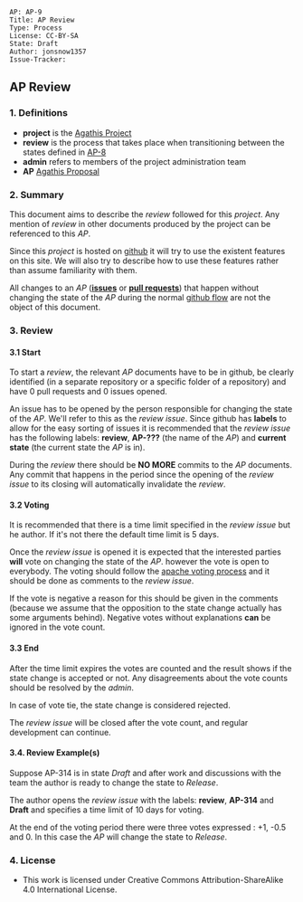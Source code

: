     AP: AP-9
    Title: AP Review
    Type: Process
    License: CC-BY-SA
    State: Draft
    Author: jonsnow1357
    Issue-Tracker:

## AP Review

### 1. Definitions

- **project** is the [Agathis Project](https://github.com/agathis-project)
- **review** is the process that takes place when transitioning between the states defined in [AP-8](https://github.com/agathis-project/agathis-project/blob/master/AP-8/AP-8.md)
- **admin** refers to members of the project administration team
- **AP** [Agathis Proposal](https://github.com/agathis-project/agathis-project/blob/master/AP-8/AP-8.md#1-abstract)

### 2. Summary

This document aims to describe the *review* followed for this *project*. Any mention of *review* in other documents produced by the project can be referenced to this *AP*.

Since this *project* is hosted on [github](https://github.com/agathis-project) it will try to use the existent features on this site. We will also try to describe how to use these features rather than assume familiarity with them.

All changes to an *AP* ([**issues**](https://guides.github.com/features/issues/) or [**pull requests**](https://guides.github.com/activities/forking/)) that happen without changing the state of the *AP* during the normal [github flow](https://guides.github.com/introduction/flow/) are not the object of this document.

### 3. Review

#### 3.1 Start

To start a *review*, the relevant *AP* documents have to be in github, be clearly identified (in a separate repository or a specific folder of a repository) and have 0 pull requests and 0 issues opened.

An issue has to be opened by the person responsible for changing the state of the *AP*. We'll refer to this as the *review issue*. Since github has **labels** to allow for the easy sorting of issues it is recommended that the *review issue* has the following labels: **review**, **AP-???** (the name of the *AP*) and **current state** (the current state the *AP* is in).

During the *review* there should be **NO MORE** commits to the *AP* documents. Any commit that happens in the period since the opening of the *review issue* to its closing will automatically invalidate the *review*.

#### 3.2 Voting

It is recommended that there is a time limit specified in the *review issue* but he author. If it's not there the default time limit is 5 days.

Once the *review issue* is opened it is expected that the interested parties **will** vote on changing the state of the *AP*. however the vote is open to everybody. The voting should follow the [apache voting process](https://www.apache.org/foundation/voting.html) and it should be done as comments to the *review issue*.

If the vote is negative a reason for this should be given in the comments (because we assume that the opposition to the state change actually has some arguments behind). Negative votes without explanations **can** be ignored in the vote count.

#### 3.3 End

After the time limit expires the votes are counted and the result shows if the state change is accepted or not. Any disagreements about the vote counts should be resolved by the *admin*.

In case of vote tie, the state change is considered rejected.

The *review issue* will be closed after the vote count, and regular development can continue.

#### 3.4. Review Example(s)

Suppose AP-314 is in state *Draft* and after work and discussions with the team the author is ready to change the state to *Release*.

The author opens the *review issue* with the labels: **review**, **AP-314** and **Draft** and specifies a time limit of 10 days for voting.

At the end of the voting period there were three votes expressed : +1, -0.5 and 0. In this case the *AP* will change the state to *Release*.

### 4. License

- This work is licensed under Creative Commons Attribution-ShareAlike 4.0 International License.
